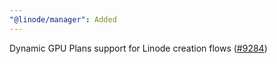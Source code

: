 ```yaml
---
"@linode/manager": Added
---
```


Dynamic GPU Plans support for Linode creation flows ([#9284](https://github.com/linode/manager/pull/9284))
